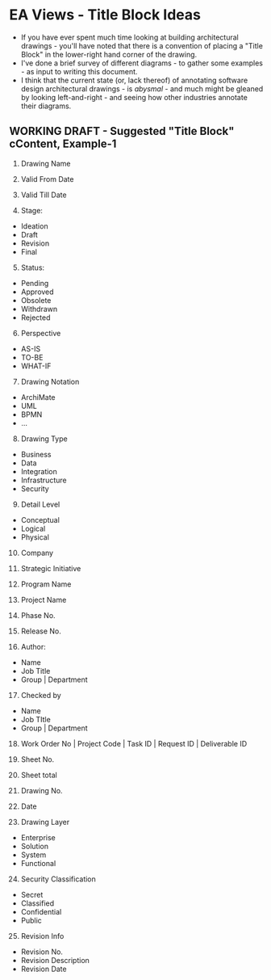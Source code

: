 
# EA Views - Title Block Ideas

- If you have ever spent much time looking at building architectural drawings - you'll have noted that there is a convention of placing a "Title Block" in the lower-right hand corner of the drawing. 
- I've done a brief survey of different diagrams - to gather some examples - as input to writing this document. 
- I think that the current state (or, lack thereof) of annotating software design architectural drawings - is *abysmal* - and much might be gleaned by looking left-and-right - and seeing how other industries annotate their diagrams. 

## WORKING DRAFT - Suggested "Title Block" cContent, Example-1
1. Drawing Name

2. Valid From Date
3. Valid Till Date

4. Stage:
  - Ideation
  - Draft
  - Revision
  - Final

5. Status:
  - Pending
  - Approved
  - Obsolete
  - Withdrawn
  - Rejected

6. Perspective
  - AS-IS
  - TO-BE
  - WHAT-IF

7. Drawing Notation
  - ArchiMate
  - UML
  - BPMN
  - ...

8. Drawing Type
  - Business
  - Data
  - Integration
  - Infrastructure
  - Security

9. Detail Level
  - Conceptual
  - Logical
  - Physical

10. Company

11. Strategic Initiative

12. Program Name

13. Project Name

14. Phase No.

15. Release No.

16.  Author:
- Name
- Job Title
- Group | Department

17. Checked by
- Name
- Job TItle
-  Group | Department

18. Work Order No | Project Code | Task ID | Request ID | Deliverable ID

19. Sheet No.

20. Sheet total

21. Drawing No.

22. Date

23. Drawing Layer
  - Enterprise 
  - Solution
  - System
  - Functional

24. Security Classification
  - Secret
  - Classified
  - Confidential
  - Public

25. Revision Info
- Revision No.
- Revision Description
- Revision Date

